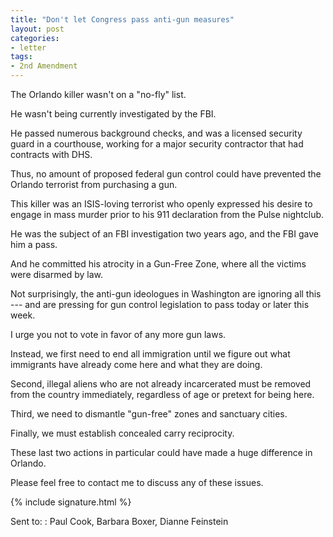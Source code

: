 ```yaml
---
title: "Don't let Congress pass anti-gun measures"
layout: post
categories:
- letter
tags:
- 2nd Amendment
---
```


The Orlando killer wasn't on a "no-fly" list.

He wasn't being currently investigated by the FBI.

He passed numerous background checks, and was a licensed security guard in a courthouse, working for a major security contractor that had contracts with DHS.

Thus, no amount of proposed federal gun control could have prevented the Orlando terrorist from purchasing a gun.

This killer was an ISIS-loving terrorist who openly expressed his desire to engage in mass murder prior to his 911 declaration from the Pulse nightclub.

He was the subject of an FBI investigation two years ago, and the FBI gave him a pass.

And he committed his atrocity in a Gun-Free Zone, where all the victims were disarmed by law.

Not surprisingly, the anti-gun ideologues in Washington are ignoring all this --- and are pressing for gun control legislation to pass today or later this week.

I urge you not to vote in favor of any more gun laws.

Instead, we first need to end all immigration until we figure out what immigrants have already come here and what they are doing.

Second, illegal aliens who are not already incarcerated must be removed from the country immediately, regardless of age or pretext for being here.

Third, we need to dismantle "gun-free" zones and sanctuary cities.

Finally, we must establish concealed carry reciprocity.

These last two actions in particular could have made a huge difference in Orlando.

Please feel free to contact me to discuss any of these issues.

{% include signature.html %}

Sent to:
: Paul Cook, Barbara Boxer, Dianne Feinstein
